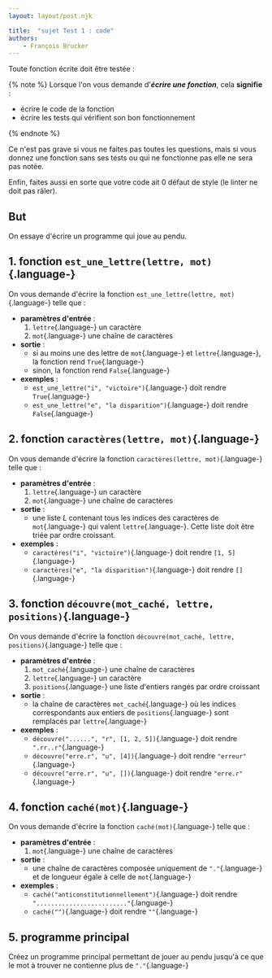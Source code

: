 ```yaml
---
layout: layout/post.njk

title:  "sujet Test 1 : code"
authors:
    - François Brucker
---
```


Toute fonction écrite doit être testée :

{% note %}
Lorsque l'on vous demande d'***écrire une fonction***, cela **signifie** :

* écrire le code de la fonction
* écrire les tests qui vérifient son bon fonctionnement

{% endnote %}

Ce n'est pas grave si vous ne faites pas toutes les questions, mais si vous donnez une fonction sans ses tests ou qui ne fonctionne pas elle ne sera pas notée.

Enfin, faites aussi en sorte que votre code ait 0 défaut de style (le linter ne doit pas râler).

## But

On essaye d'écrire un programme qui joue au pendu.

## 1. fonction `est_une_lettre(lettre, mot)`{.language-}

On vous demande d'écrire la fonction `est_une_lettre(lettre, mot)`{.language-} telle que :

* **paramètres d'entrée** :
  1. `lettre`{.language-} un caractère
  2. `mot`{.language-} une chaîne de caractères
* **sortie** :
  * si au moins une des lettre de `mot`{.language-} et `lettre`{.language-}, la fonction rend `True`{.language-}
  * sinon, la fonction rend `False`{.language-}
* **exemples** :
  * `est_une_lettre("i", "victoire")`{.language-} doit rendre `True`{.language-}
  * `est_une_lettre("e", "la disparition")`{.language-} doit rendre `False`{.language-}

## 2. fonction `caractères(lettre, mot)`{.language-}

On vous demande d'écrire la fonction `caractères(lettre, mot)`{.language-} telle que :

* **paramètres d'entrée** :
  1. `lettre`{.language-} un caractère
  2. `mot`{.language-} une chaîne de caractères
* **sortie** :
  * une liste $L$ contenant tous les indices des caractères de `mot`{.language-} qui valent `lettre`{.language-}. Cette liste doit être triée par ordre croissant.
* **exemples** :
  * `caractères("i", "victoire")`{.language-} doit rendre `[1, 5]`{.language-}
  * `caractères("e", "la disparition")`{.language-} doit rendre `[]`{.language-}

## 3. fonction `découvre(mot_caché, lettre, positions)`{.language-}

On vous demande d'écrire la fonction `découvre(mot_caché, lettre, positions)`{.language-} telle que :

* **paramètres d'entrée** :
  1. `mot_caché`{.language-} une chaîne de caractères
  2. `lettre`{.language-} un caractère
  3. `positions`{.language-} une liste d'entiers rangés par ordre croissant
* **sortie** :
  * la chaîne de caractères `mot_caché`{.language-} où les indices correspondants aux entiers de `positions`{.language-} sont remplacés par `lettre`{.language-}
* **exemples** :
  * `découvre("......", "r", [1, 2, 5])`{.language-} doit rendre `".rr..r"`{.language-}
  * `découvre("erre.r", "u", [4])`{.language-} doit rendre `"erreur"`{.language-}
  * `découvre("erre.r", "u", [])`{.language-} doit rendre `"erre.r"`{.language-}

## 4. fonction `caché(mot)`{.language-}

On vous demande d'écrire la fonction `caché(mot)`{.language-} telle que :

* **paramètres d'entrée** :
  1. `mot`{.language-} une chaîne de caractères
* **sortie** :
  * une chaîne de caractères composée uniquement de `"."`{.language-} et de longueur égale à celle de `mot`{.language-}
* **exemples** :
  * `caché("anticonstitutionnellement")`{.language-} doit rendre `"........................."`{.language-}
  * `caché("")`{.language-} doit rendre `""`{.language-}

## 5. programme principal

Créez un programme principal permettant de jouer au pendu jusqu'à ce que le mot à trouver ne contienne plus de `"."`{.language-}
